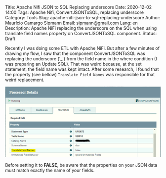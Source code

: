 Title: Apache Nifi JSON to SQL Replacing underscore
Date: 2020-12-02 14:00
Tags: Apache Nifi, ConvertJSONToSQL, replacing underscore
Category: Tools
Slug: apache-nifi-json-to-sql-replacing-underscore
Author: Maurício Camargo Sipmann
Email: sipmann@gmail.com
Lang: en
Description: Apache NiFi replacing the underscore on the SQL when using translate field names property on ConvertJSONToSQL component.
Status: Draft

Recently I was doing some ETL with Apache NiFi. But after a few minutes of drawing my flow, I saw that the component ConvertJSONToSQL was replacing the underscore ('_') from the field name in the where condition (I was preparing an Update SQL). That was weird because, at the set statement, the field name was kept intact. After some research, I found that the property (see bellow) `Translate Field Names` was responsible for that weird replacement.

![Apache NiFi JSONToSQL config](/images/apache_nifi_jsontosql.png)

Before setting it to **FALSE**, be aware that the properties on your JSON data must match exactly the name of your fields.